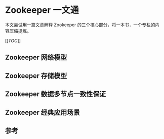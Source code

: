 # Zookeeper 一文通

本文尝试用一篇文章解释 Zookeeper 的三个核心部分，将一本书，一个专栏的内容压缩提炼。

[[_TOC_]]

## Zookeeper 网络模型

## Zookeeper 存储模型

## Zookeeper 数据多节点一致性保证

## Zookeeper 经典应用场景

## 参考